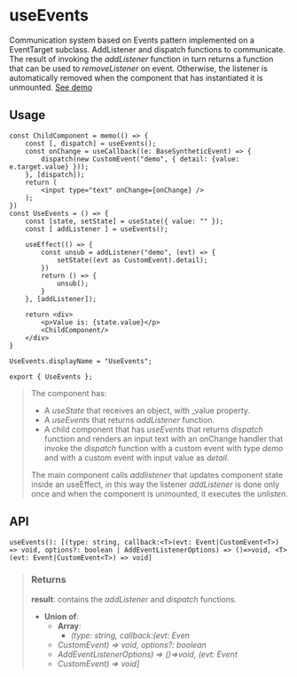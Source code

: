 # useEvents
Communication system based on Events pattern implemented on a EventTarget subclass. AddListener and dispatch functions to communicate. The result of invoking the _addListener_ function in turn returns a function that can be used to _removeListener_ on event. Otherwise, the listener is automatically removed when the component that has instantiated it is unmounted. [See demo](https://react-tools.ndria.dev/#/hooks/events/useEvents)

## Usage

```tsx
const ChildComponent = memo(() => {
	const [, dispatch] = useEvents();
	const onChange = useCallback((e: BaseSyntheticEvent) => {
		dispatch(new CustomEvent("demo", { detail: {value: e.target.value} }));
	}, [dispatch]);
	return (
		<input type="text" onChange={onChange} />
	);
})
const UseEvents = () => {
	const [state, setState] = useState({ value: "" });
	const [ addListener ] = useEvents();

	useEffect(() => {
		const unsub = addListener("demo", (evt) => {
			setState((evt as CustomEvent).detail);
		})
		return () => {
			unsub();
		}
	}, [addListener]);

	return <div>
		<p>Value is: {state.value}</p>
		<ChildComponent/>
	</div>
}

UseEvents.displayName = "UseEvents";

export { UseEvents };
```

> The component has:
> - A _useState_ that receives an object, with _value property.
> - A _useEvents_ that returns _addListener_ function.
> - A child component that has _useEvents_ that returns _dispatch_ function and renders an input text with an onChange handler that invoke the _dispatch_ function with a custom event with type _demo_ and with a custom event with input value as _detail_.
> 
> The main component calls _addlistener_ that updates component state inside an useEffect, in this way the listener _addListener_ is done only once and when the component is unmounted, it executes the _unlisten_.


## API

```tsx
useEvents(): [(type: string, callback:<T>(evt: Event|CustomEvent<T>) => void, options?: boolean | AddEventListenerOptions) => ()=>void, <T>(evt: Event|CustomEvent<T>) => void]
```





> ### Returns
>
> __result__: contains the _addListener_ and _dispatch_ functions.
> - __Union of__:  
>     - __Array__:  
>         - _(type: string, callback<T>:(evt: Even_  
>     - _CustomEvent<T>) => void, options?: boolean_  
>     - _AddEventListenerOptions) => ()=>void, <T>(evt: Event_  
>     - _CustomEvent<T>) => void]_  
>